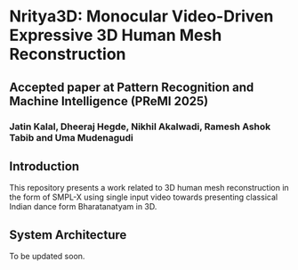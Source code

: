 # Nritya3D: Monocular Video-Driven Expressive 3D Human Mesh Reconstruction

## Accepted paper at Pattern Recognition and Machine Intelligence (PReMI 2025)

### Jatin Kalal, Dheeraj Hegde, Nikhil Akalwadi, Ramesh Ashok Tabib and Uma Mudenagudi
## Introduction
This repository presents a work related to 3D human mesh reconstruction in the form of SMPL-X using single input video towards presenting classical Indian dance form Bharatanatyam in 3D.

## System Architecture
To be updated soon.







